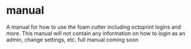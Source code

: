 # manual
A manual for how to use the foam cutter including octoprint logins and more. This manual will not contain any information on how to login as an admin, change settings, etc.
full manual coming soon
